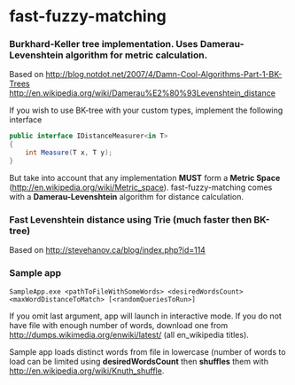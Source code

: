 fast-fuzzy-matching
===================

### Burkhard-Keller tree implementation. Uses Damerau-Levenshtein algorithm for metric calculation.
Based on http://blog.notdot.net/2007/4/Damn-Cool-Algorithms-Part-1-BK-Trees
http://en.wikipedia.org/wiki/Damerau%E2%80%93Levenshtein_distance

If you wish to use BK-tree with your custom types,
implement the following interface
```c#
public interface IDistanceMeasurer<in T>
{
    int Measure(T x, T y);
}
```

But take into account that any implementation **MUST** form a **Metric Space** (http://en.wikipedia.org/wiki/Metric_space).
fast-fuzzy-matching comes with a **Damerau-Levenshtein** algorithm for distance calculation.


### Fast Levenshtein distance using Trie (much faster then BK-tree)
Based on http://stevehanov.ca/blog/index.php?id=114

### Sample app
```console
SampleApp.exe <pathToFileWithSomeWords> <desiredWordsCount> <maxWordDistanceToMatch> [<randomQueriesToRun>]
```

If you omit last argument, app will launch in interactive mode.
If you do not have file with enough number of words, download one from 
http://dumps.wikimedia.org/enwiki/latest/ (all en_wikipedia titles).

Sample app loads distinct words from file in lowercase (number of words to load can be limited using **desiredWordsCount**
then **shuffles** them with http://en.wikipedia.org/wiki/Knuth_shuffle.
